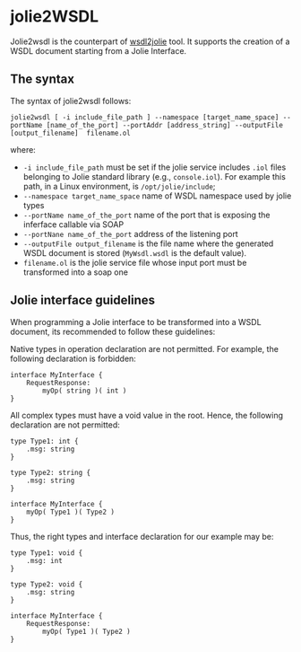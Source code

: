 # jolie2WSDL

Jolie2wsdl is the counterpart of [wsdl2jolie](https://jolielang.gitbook.io/docs/web-services/wsdl2jolie) tool. It supports the creation of a WSDL document starting from a Jolie Interface.

## The syntax

The syntax of jolie2wsdl follows:

```text
jolie2wsdl [ -i include_file_path ] --namespace [target_name_space] --portName [name_of_the_port] --portAddr [address_string] --outputFile [output_filename]  filename.ol
```

where:

* `-i include_file_path` must be set if the jolie service includes `.iol` files belonging to Jolie standard library \(e.g., `console.iol`\). For example this path, in a Linux environment, is `/opt/jolie/include`;
* `--namespace target_name_space` name of WSDL namespace used by jolie types
* `--portName name_of_the_port` name of the port that is exposing the inferface callable via SOAP
* `--portNane name_of_the_port` address of the listening port 
* `--outputFile output_filename` is the file name  where the generated WSDL document is stored \(`MyWsdl.wsdl` is the default value\).
* `filename.ol` is the jolie service file whose input port must be transformed into a soap one

## Jolie interface guidelines

When programming a Jolie interface to be transformed into a WSDL document, its recommended to follow these guidelines:

Native types in operation declaration are not permitted. For example, the following declaration is forbidden:

```text
interface MyInterface {
    RequestResponse:
        myOp( string )( int )
}
```

All complex types must have a void value in the root. Hence, the following declaration are not permitted:

```text
type Type1: int {
    .msg: string
}

type Type2: string {
    .msg: string
}

interface MyInterface {
    myOp( Type1 )( Type2 )
}
```

Thus, the right types and interface declaration for our example may be:

```text
type Type1: void {
    .msg: int
}

type Type2: void {
    .msg: string
}

interface MyInterface {
    RequestResponse:
        myOp( Type1 )( Type2 )
}
```

